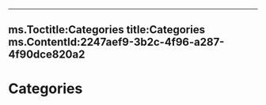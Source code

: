 

---
ms.Toctitle:Categories
title:Categories
ms.ContentId:2247aef9-3b2c-4f96-a287-4f90dce820a2
---
# Categories




